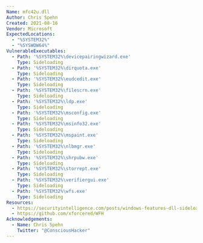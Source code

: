 ```yaml
---
Name: mfc42u.dll
Author: Chris Spehn
Created: 2021-08-16
Vendor: Microsoft
ExpectedLocations:
  - "%SYSTEM32%"
  - "%SYSWOW64%"
VulnerableExecutables:
  - Path: '%SYSTEM32%\devicepairingwizard.exe'
    Type: Sideloading
  - Path: '%SYSTEM32%\dirquota.exe'
    Type: Sideloading
  - Path: '%SYSTEM32%\eudcedit.exe'
    Type: Sideloading
  - Path: '%SYSTEM32%\filescrn.exe'
    Type: Sideloading
  - Path: '%SYSTEM32%\ldp.exe'
    Type: Sideloading
  - Path: '%SYSTEM32%\msconfig.exe'
    Type: Sideloading
  - Path: '%SYSTEM32%\msinfo32.exe'
    Type: Sideloading
  - Path: '%SYSTEM32%\mspaint.exe'
    Type: Sideloading
  - Path: '%SYSTEM32%\nlbmgr.exe'
    Type: Sideloading
  - Path: '%SYSTEM32%\shrpubw.exe'
    Type: Sideloading
  - Path: '%SYSTEM32%\storrept.exe'
    Type: Sideloading
  - Path: '%SYSTEM32%\verifiergui.exe'
    Type: Sideloading
  - Path: '%SYSTEM32%\wfs.exe'
    Type: Sideloading
Resources:
  - https://securityintelligence.com/posts/windows-features-dll-sideloading/
  - https://github.com/xforcered/WFH
Acknowledgements:
  - Name: Chris Spehn
    Twitter: "@ConsciousHacker"
---
```


